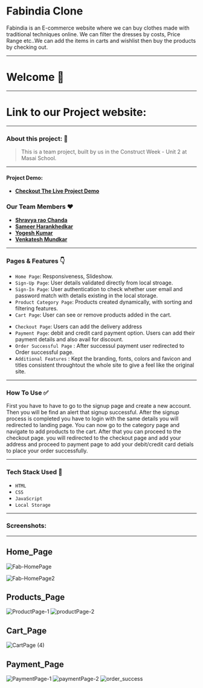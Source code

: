 # Fabindia Clone

<p> Fabindia is an E-commerce website where we can buy clothes made with traditional techniques online. We can filter the dresses by costs, Price Range etc..We can add the items in carts and wishlist then buy the products by checking out.<p/>

---
# Welcome :wave:
---
# Link to our Project website:

<!-- Deployment Link -->
---

### About this project: :raised_hands:

> This is a team project, built by us in the Construct Week - Unit 2 at Masai School.

---



#### Project Demo: 
- **[Checkout The Live Project Demo](https://drive.google.com/drive/folders/18P0XQoXRybc3pv46TAjPh_qbs8ID26aC)**



### Our Team Members :heart:

- **[Shravya rao Chanda](https://github.com/shravyarao889)**
- **[Sameer Harankhedkar](https://github.com/sameerah2710)**
- **[Yogesh Kumar](https://github.com/)**
- **[Venkatesh Mundkar](https://github.com/)**

---

### Pages & Features :point_down:

- `Home Page`: Responsiveness, Slideshow.
- `Sign-Up Page`: User details validated directly from local stroage.
- `Sign-In Page`: User authentication to check whether user email and password match with details existing in the local storage.
- `Product Category Page`: Products created dynamically, with sorting and filtering features.
- `Cart Page`: User can see or remove products added in the cart.
<!-- - `Wishlist Page`: Users can add or remove products to the wishlist. -->
- `Checkout Page`: Users can add the delivery address
- `Payment Page`: debit and credit card payment option. Users can add their payment details and also avail for discount.
- `Order Successful Page` : After successul payment user redirected to Order successful page.
- `Additional Features` : Kept the branding, fonts, colors and favicon and titles consistent throughtout the whole site to give a feel like the original site.

---

### How To Use ✅

First you have to have to go to the signup page and create a new account. Then you will be find an alert that signup successful. After the signup process is completed you have to login with the same details you will redirected to landing page. You can now go to the category page and navigate to add products to the cart. After that you can proceed to the checkout page. you will redirected to the checkout page and add your address and proceed to payment page to add your debit/credit card detials to place your order successfully. 

---

### Tech Stack Used :wrench:

- `HTML`
- `CSS`
- `JavaScript`
- `Local Storage`

---

### Screenshots:
<hr/>

## Home_Page

![Fab-HomePage](https://user-images.githubusercontent.com/96167495/158642177-41b3b2f8-e33f-47eb-8090-28e41922c4aa.jpeg)

![Fab-HomePage2](https://user-images.githubusercontent.com/96167495/158642225-76e83055-b458-4980-ae9d-588fd735d4e8.jpeg)

## Products_Page

![ProductPage-1](https://user-images.githubusercontent.com/96167495/158642286-57a21b89-665c-40ae-ac51-477dcf5c91a6.png)
![productPage-2](https://user-images.githubusercontent.com/96167495/158642320-345e77e4-1b70-4ec2-93f4-18cd55219636.png)

## Cart_Page
![CartPage (4)](https://user-images.githubusercontent.com/96167495/158642420-90aba1ad-7a77-4efa-be24-1f526fb2c2db.png)


## Payment_Page
![PaymentPage-1](https://user-images.githubusercontent.com/96167495/158642482-0e1ac5de-7248-4d2d-bfc3-976fcece658e.png)
![paymentPage-2](https://user-images.githubusercontent.com/96167495/158642503-e490174e-af98-4a66-bc0e-951e11175946.png)
![order_success](https://user-images.githubusercontent.com/96167495/158642527-54ce6024-78e3-4607-ab3e-dd2539158ff0.png)
